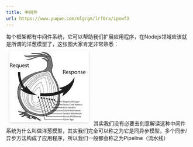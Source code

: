 ```yaml
---
title: 中间件
url: https://www.yuque.com/mlgrgm/lrf0ra/ipewf3
---
```


每个框架都有中间件系统，它可以帮助我们扩展应用程序，在Nodejs领域应该就是所谓的洋葱模型了，这张图大家肯定非常熟悉：
![image.png](assets/ipewf3/1649589111612-87d9a4d0-1599-4720-a56d-b6b32acbd3f5.png)
其实我们没有必要去刻意解读这种中间件系统为什么叫做洋葱模型，其实我们完全可以称之为它是同异步模型，多个同步/异步方法构成了应用程序，所以我们一般都会称之为Pipeline（流水线）
